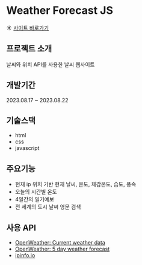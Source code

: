 # Weather Forecast JS
☀️ [사이트 바로가기](https://suzinxix.github.io/WeatherJS/)
## 프로젝트 소개
날씨와 위치 API를 사용한 날씨 웹사이트 <br>



## 개발기간
2023.08.17 ~ 2023.08.22

## 기술스택
- html
- css
- javascript

## 주요기능
- 현재 ip 위치 기반 현재 날씨, 온도, 체감온도, 습도, 풍속
- 오늘의 시간별 온도
- 4일간의 일기예보
- 전 세계의 도시 날씨 영문 검색

## 사용 API
- [OpenWeather: Current weather data](https://openweathermap.org/current)
- [OpenWeather: 5 day weather forecast](https://openweathermap.org/forecast5)
- [ipinfo.io](https://ipinfo.io/)

